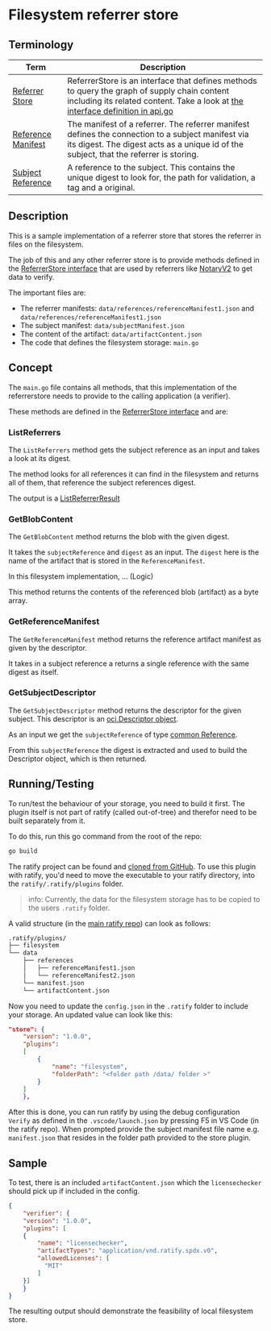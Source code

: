 # Filesystem referrer store

## Terminology

| Term | Description |
| ---- | ----- |
| [Referrer Store](https://pkg.go.dev/github.com/deislabs/ratify/pkg/referrerstore#ReferrerStore) | ReferrerStore is an interface that defines methods to query the graph of supply chain content including its related content. Take a look at [the interface definition in api.go](https://github.com/deislabs/ratify/tree/main/pkg/referrerstore/api.go) |
| [Reference Manifest](https://pkg.go.dev/github.com/deislabs/ratify/pkg/ocispecs#ReferenceManifest) | The manifest of a referrer. The referrer manifest defines the connection to a subject manifest via its digest. The digest acts as a unique id of the subject, that the referrer is storing. |
| [Subject Reference](https://pkg.go.dev/github.com/deislabs/ratify/pkg/common#Reference) | A reference to the subject. This contains the unique digest to look for, the path for validation, a tag and a original. |

## Description

This is a sample implementation of a referrer store that stores the referrer in files on the filesystem.

The job of this and any other referrer store is to provide methods defined in the [ReferrerStore interface](https://github.com/deislabs/ratify/pkg/referrerstore/api.go) that are used by referrers like [NotaryV2](https://github.com/deislabs/ratify/tree/main/pkg/verifier/notaryv2/notaryv2.go) to get data to verify.

The important files are:

- The referrer manifests: `data/references/referenceManifest1.json` and `data/references/referenceManifest1.json`
- The subject manifest: `data/subjectManifest.json`
- The content of the artifact: `data/artifactContent.json`
- The code that defines the filesystem storage: `main.go`

## Concept

The `main.go` file contains all methods, that this implementation of the referrerstore needs to provide to the calling application (a verifier).

These methods are defined in the [ReferrerStore interface](https://github.com/deislabs/ratify/tree/main/pkg/referrerstore/api.go) and are:

### ListReferrers

The `ListReferrers` method gets the subject reference as an input and takes a look at its digest.

The method looks for all references it can find in the filesystem and returns all of them, that reference the subject references digest.

The output is a [ListReferrerResult](https://pkg.go.dev/github.com/deislabs/ratify/pkg/referrerstore#ListReferrersResult)

### GetBlobContent

The `GetBlobContent` method returns the blob with the given digest.

It takes the `subjectReference`  and `digest` as an input. The `digest` here is the name of the artifact that is stored in the `ReferenceManifest`.

In this filesystem implementation, ... (Logic)

This method returns the contents of the referenced blob (artifact) as a byte array.

### GetReferenceManifest

The `GetReferenceManifest` method returns the reference artifact manifest as given by the descriptor.

It takes in a subject reference a returns a single reference with the same digest as itself.

### GetSubjectDescriptor

The `GetSubjectDescriptor` method returns the descriptor for the given subject. This descriptor is an [oci.Descriptor object](https://pkg.go.dev/github.com/opencontainers/image-spec/specs-go/v1#Descriptor).

As an input we get the `subjectReference` of type [common Reference](https://pkg.go.dev/github.com/deislabs/ratify/pkg/common#Reference).

From this `subjectReference` the digest is extracted and used to build the Descriptor object, which is then returned.

## Running/Testing

To run/test the behaviour of your storage, you need to build it first.
The plugin itself is not part of ratify (called out-of-tree) and therefor need to be built separately from it.

To do this, run this go command from the root of the repo:

```bash
go build
```

The ratify project can be found and [cloned from GitHub](https://github.com/deislabs/ratify).
To use this plugin with ratify, you'd need to move the executable to your ratify directory, into the `ratify/.ratify/plugins` folder.

>info: Currently, the data for the filesystem storage has to be copied to the users `.ratify` folder.

A valid structure (in the [main ratify repo](https://github.com/deislabs/ratify)) can look as follows:

```bash
.ratify/plugins/
├── filesystem
└── data
    ├── references
    │   ├── referenceManifest1.json
    │   └── referenceManifest2.json
    └── manifest.json
    └── artifactContent.json
```

Now you need to update the `config.json` in the `.ratify` folder to include your storage. An updated value can look like this:

```json
"store": {
    "version": "1.0.0",
    "plugins":
    [
        {
            "name": "filesystem",
            "folderPath": "<folder path /data/ folder >"
        }
    ]
    },
```

After this is done, you can run ratify by using the debug configuration `Verify` as defined in the `.vscode/launch.json` by pressing F5 in VS Code (in the ratify repo). When prompted provide the subject manifest file name e.g. `manifest.json` that resides in the folder path provided to the store plugin.

## Sample

To test, there is an included `artifactContent.json` which the `licensechecker` should pick up if included in the config.

```json
{
    "verifier": {
    "version": "1.0.0",
    "plugins": [
    {
        "name": "licensechecker",
        "artifactTypes": "application/vnd.ratify.spdx.v0",
        "allowedLicenses": [
          "MIT"
        ]
    }]
    }
}
```

The resulting output should demonstrate the feasibility of local filesystem store.
